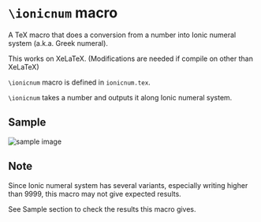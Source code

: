 # `\ionicnum` macro
A TeX macro that does a conversion from a number into Ionic numeral system (a.k.a. Greek numeral).

This works on XeLaTeX. (Modifications are needed if compile on other than XeLaTeX)


`\ionicnum` macro is defined in `ionicnum.tex`.

`\ionicnum` takes a number and outputs it along Ionic numeral system.

## Sample
<image src="https://raw.githubusercontent.com/nixeneko/ionicnumber/master/sample.png" alt="sample image">

## Note
Since Ionic numeral system has several variants, especially writing higher than 9999, this macro may not give expected results.

See Sample section to check the results this macro gives.
